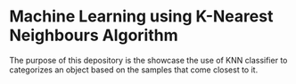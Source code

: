 # Machine Learning using K-Nearest Neighbours Algorithm

The purpose of this depository is the showcase the use of KNN classifier to categorizes an object based on the samples that come closest to it.

